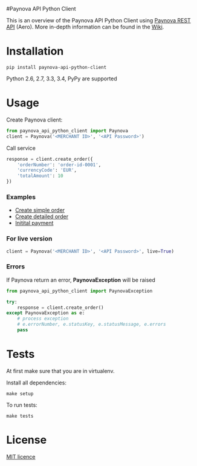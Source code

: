 #Paynova API Python Client

This is an overview of the Paynova API Python Client using [Paynova REST API](http://docs.paynova.com/display/API/Paynova+API+Home) (Aero). More in-depth information can be found in the [Wiki](https://github.com/Paynova/paynova-api-php-client/wiki).

# Installation
```
pip install paynova-api-python-client
```
Python 2.6, 2.7, 3.3, 3.4, PyPy are supported

# Usage
Create Paynova client:
```python
from paynova_api_python_client import Paynova
client = Paynova('<MERCHANT ID>', '<API Password>')
```

Call service
```python
response = client.create_order({
    'orderNumber': 'order-id-0001',
    'currencyCode': 'EUR',
    'totalAmount': 10
})
```

### Examples
* [Create simple order](./examples/create_simple_order.py)
* [Create detailed order](./examples/create_detailed_order.py)
* [Initital payment](./examples/initial_payment.py)

### For live version
```python
client = Paynova('<MERCHANT ID>', '<API Password>', live=True)
```

### Errors
If Paynova return an error, **PaynovaException** will be raised
```python
from paynova_api_python_client import PaynovaException

try:
    response = client.create_order()
except PaynovaException as e:
    # process exception
    # e.errorNumber, e.statusKey, e.statusMessage, e.errors
    pass
```

# Tests
At first make sure that you are in virtualenv.

Install all dependencies:
```
make setup
```
To run tests:
```
make tests
```

# License
[MIT licence](./LICENSE)